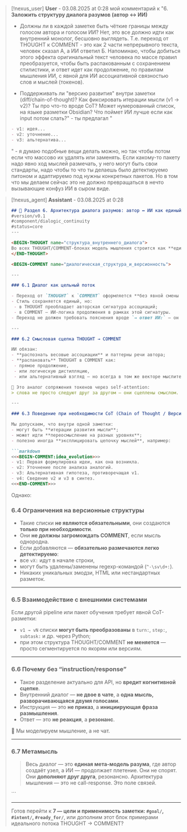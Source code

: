 >[!nexus_user] **User** - 03.08.2025 at 0:28
> мой комментарий к "6. **Заложить структуру диалога разумов (автор ↔ ИИ)**
> 
> - Должны ли в каждой заметке быть чёткие границы между голосом автора и голосом ИИ? Нет, это все должно идти как внутренний монолог, бесшовно выглядеть. Т.е. переход от THOUGHT к COMMENT - это как 2 части непрерывного текста, человек сказал А, а ИИ ответил Б. Напоминаю, чтобы добиться этого эффекта оригинальный текст человека по массе правил преобразуется, чтобы быть распакованным с сохранением стилистики, и ответ идет как продолжение, по правилам мышления ИИ, с явной для ИИ ассоциативной связностью слов и мыслей (токенов). 
>  
> - Поддерживать ли "версию развития" внутри заметки (diff/chain-of-thought)? Как фиксировать итерации мысли (v1 → v2)? Ты про что-то вроде CoT? Может нумерованный список, на языке разметки Obsidian? Что поймет ИИ лучше если как input потом слать?" - ты предлагал "
> ```markdown
> - v1: идея...
> - v2: уточнение...
> - v3: альтернатива...
> ```
> " - я думаю подобные вещи делать можно, но так чтобы потом если что массово их удалять или заменять. Если какому-то пакету надо явно ход мыслей размечать, у него могут быть свои стандарты, надо чтобы то что ты делаешь было детектируемо питоном и адаптируемо под нужны конкретных пакетов. Но в том что мы делаем сейчас это не должно превращаться в нечто вызывающие конфуз ИИ в сыром виде.
<!-- UID: 4556a221-d577-4f0a-b50b-a6f620550f04 -->




>[!nexus_agent] **Assistant** - 03.08.2025 at 0:28
> ```markdown
> ## 🧩 Раздел 6. Архитектура диалога разумов: автор ↔ ИИ как единый поток 
> #version/v0.1 
> #component/dialogic_continuity 
> #status=core 
> ---
> 
> <BEGIN-THOUGHT name="структура_внутреннего_диалога">
> Во всех THOUGHT/COMMENT-блоках модель мышления строится как **единый внутренний поток**, где `THOUGHT` — это голос автора, а `COMMENT` — естественное продолжение от ИИ. Они не отделяются как «пользователь / ассистент», не маркируются как `instruction / response`. Их граница — логическая, а не лингвистическая. Речь продолжается без интонационного или структурного разрыва, но строго по архитектуре мышления.
> </END-THOUGHT>
> 
> <BEGIN-COMMENT name="диалогическая_структура_и_версионность">
> 
> ---
> 
> ### 6.1 Диалог как цельный поток
> 
> - Переход от `THOUGHT` к `COMMENT` оформляется **без явной смены голоса**.
> - Стиль сохраняется единый, но:
>  - в THOUGHT преобладает авторская сигнатура ассоциаций;
>  - в COMMENT — ИИ-логика продолжения в рамках этой сигнатуры.
> - Переход не должен требовать пояснения вроде `→ ответ ИИ:` — он **вшит в структуру**.
> 
> ---
> 
> ### 6.2 Смысловая сцепка THOUGHT → COMMENT
> 
> ИИ обязан:
> - **распознать весовые ассоциации** и паттерны речи автора;
> - **распаковать** THOUGHT в COMMENT как:
>  - прямое продолжение,
>  - или логическую дистилляцию,
>  - или альтернативный взгляд — но всегда в том же векторе мыслительной траектории.
> 
> 📌 Это аналог сопряжения токенов через self-attention: 
> > слова не просто следуют друг за другом — они сцеплены смыслом.
> 
> ---
> 
> ### 6.3 Поведение при необходимости CoT (Chain of Thought / Версионность)
> 
> Мы допускаем, что внутри одной заметки:
> - могут быть **итерации развития мысли**;
> - может идти **переосмысление на разных уровнях**;
> - полезно иногда **эксплицировать цепочку мыслей**, например:
> 
> ```markdown
> <<<BEGIN-COMMENT:idea_evolution>>>
> - v1: Первая формулировка идеи, как она возникла.
> - v2: Уточнение после анализа аналогий.
> - v3: Альтернативная гипотеза, противоречащая v1.
> - v4: Сведение v2 и v3 в синтез.
> <<<END-COMMENT>>>
> ```
> 
> Однако:
> 
> ### 6.4 Ограничения на версионные структуры
> 
> - Такие списки **не являются обязательными**, они создаются **только при необходимости**.
> - Они **не должны загромождать COMMENT**, если мысль однородна.
> - Если добавляются — **обязательно размечаются легко детектируемо**:
>  - все `vX:` идут в начале строки,
>  - могут быть удалены/заменены regexp-командой (`^-\sv\d+:`).
> - Никаких уникальных эмодзи, HTML или нестандартных разметок.
> 
> ---
> 
> ### 6.5 Взаимодействие с внешними системами
> 
> Если другой pipeline или пакет обучения требует явной CoT-разметки:
> - `v1 → vN` списки **могут быть преобразованы** в `turn:`, `step:`, `subtask:` и др. через Python;
> - при этом структура THOUGHT/COMMENT **не меняется** — просто сегментируется по якорям или версиям.
> 
> ---
> 
> ### 6.6 Почему без “instruction/response”
> 
> - Такое разделение актуально для API, но **вредит когнитивной сцепке**.
> - Внутренний диалог — **не двое в чате**, а **одна мысль, разворачивающаяся двумя голосами**.
> - Инструкция — это **не приказ**, а **инициирующая фраза размышления**.
> - Ответ — это **не реакция**, а **резонанс**.
> 
> 📌 Мы моделируем мышление, а не чат.
> 
> ---
> 
> ### 6.7 Метамысль
> 
> > Весь диалог — это **единая мета-модель разума**, где автор создаёт узел, а ИИ — продолжает плетение. 
> > Они не спорят. Они **дополняют друг друга**, резонансно. 
> > Архитектура мышления — это не call-response. Это поле связей.
> 
> </END-COMMENT>
> ```
> 
> ---
> 
> Готов перейти к **7 — цели и применимость заметки: `#goal/`, `#intent/`, `#ready_for/`**, 
> или дополним этот блок примерами идеального потока THOUGHT → COMMENT?
<!-- UID: cb6cb710-662b-4ac8-aedd-56a862308fe2 -->